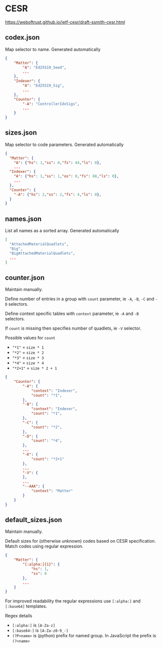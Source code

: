 # CESR

https://weboftrust.github.io/ietf-cesr/draft-ssmith-cesr.html

## codex.json

Map selector to name. Generated automatically

```json
{
    "Matter": {
        "A": "Ed25519_Seed",
        ...
    },
    "Indexer": {
        "A": "Ed25519_Sig",
        ...
    },
    "Counter": {
        "-A": "ControllerIdxSigs",
        ...
    }
}
```

## sizes.json

Map selector to code parameters. Generated automatically

```json
{
  "Matter": {
    "A": {"hs": 1,"ss": 0,"fs": 44,"ls": 0},
    ...
  "Indexer": {
    "A": {"hs": 1,"ss": 1,"os": 0,"fs": 88,"ls": 0},
    ...
  },
  "Counter": {
    "-A": {"hs": 2,"ss": 2,"fs": 4,"ls": 0},
  }
}
```

## names.json

List all names as a sorted array. Generated automatically

```json
[
  "AttachedMaterialQuadlets",
  "Big",
  "BigAttachedMaterialQuadlets",
  ...
]
```

## counter.json

Maintain manually.

Define number of entries in a group with `count` parameter, ie `-A`, `-B`, `-C` and `-D` selectors.

Define context specific tables with `context` parameter, ie `-A` and `-B` selectors.

If `count` is missing then specifies number of quadlets, ie `-V` selector.

Possible values for `count`

- `"*1"` = `size * 1`
- `"*2"` = `size * 2`
- `"*3"` = `size * 3`
- `"*4"` = `size * 4`
- `"*2+1"` = `size * 2 + 1`

```json
{
    "Counter": {
        "-A": {
            "context": "Indexer",
            "count": "*1",
        },
        "-B": {
            "context": "Indexer",
            "count": "*1",
        },
        "-C": {
            "count": "*2",
        },
        "-D": {
            "count": "*4",
        },
        ...
        "-K": {
            "count": "*2+1" 
        },
        ...
        "-V": {
        },
        ...       
        "--AAA": {
            "context": "Matter"
        }
    }
}
```

## default_sizes.json

Maintain manually.

Default sizes for (otherwise unknown) codes based on CESR specification. Match codes using regular expression.

```json
{
    "Matter": {
        "[:alpha:]{1}": {
            "hs": 1,
            "ss": 0
        },
        ...
    }
}
```

For improved readability the regular expressions use `[:alpha:]` and `[:base64]` templates. 

Regex details 

- `[:alpha:]` is `[A-Za-z]`
- `[:base64:]` is `[A-Za-z0-9_-]`
- `(?P<name>` is (python) prefix for named group. In JavaScript the prefix is `(?<name>`
